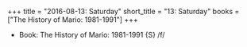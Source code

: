 +++
title = "2016-08-13: Saturday"
short_title = "13: Saturday"
books = ["The History of Mario: 1981-1991"]
+++


* Book: The History of Mario: 1981-1991 {S} /f/
